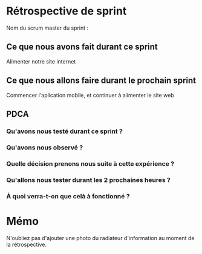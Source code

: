# Rétrospective de sprint

Nom du scrum master du sprint : 

## Ce que nous avons fait durant ce sprint
Alimenter notre site internet

## Ce que nous allons faire durant le prochain sprint
Commencer l'aplication mobile, et continuer à alimenter le site web

## PDCA 
### Qu'avons nous testé durant ce sprint ? 

### Qu'avons nous observé ? 

### Quelle décision prenons nous suite à cette expérience ? 

### Qu'allons nous tester durant les 2 prochaines heures ? 

### À quoi verra-t-on que celà à fonctionné ?

# Mémo
N'oubliez pas d'ajouter une photo du radiateur d'information au moment de la rétrospective.